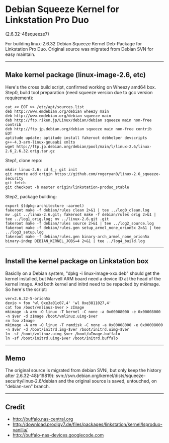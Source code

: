 Debian Squeeze Kernel for Linkstation Pro Duo
=============================================
(2.6.32-48squeeze7) 

For building linux-2.6.32 Debian Squeeze Kernel Deb-Package for Linkstation Pro Duo.
Original source was migrated from Debian SVN for easy maintain.

----
Make kernel package (linux-image-2.6, etc)
----

Here's the cross build script, confirmed working on Wheezy amd64 box.
Step0, build tool preparation (need squeeze version due to gcc version requirement):

	cat << EOT >> /etc/apt/sources.list
	deb http://www.emdebian.org/debian wheezy main
	deb http://www.emdebian.org/debian squeeze main
	deb http://ftp.riken.jp/Linux/debian/debian squeeze main non-free contrib
	deb http://ftp.jp.debian.org/debian squeeze main non-free contrib
	EOT
	aptitude update; aptitude install fakeroot debhelper devscripts g++-4.3-arm-linux-gnueabi xmlto
	wget http://ftp.jp.debian.org/debian/pool/main/l/linux-2.6/linux-2.6_2.6.32.orig.tar.gz

Step1, clone repo:

	mkdir linux-2.6; cd $_; git init
	git remote add origin https://github.com/rogeryan0/linux-2.6_squeeze-security
	git fetch
	git checkout -b master origin/linkstation-produo_stable

Step2, package building:

	export $(dpkg-architecture -aarmel)
	fakeroot make -f debian/rules clean 2>&1 | tee ../log0_clean.log
	mv .git ../linux-2.6.git; fakeroot make -f debian/rules orig 2>&1 | tee ../log1_orig.log; mv ../linux-2.6.git .git
	fakeroot make -f debian/rules source 2>&1 | tee ../log2_source.log
	fakeroot make -f debian/rules.gen setup_armel_none_orion5x 2>&1 | tee ../log3_setup.log
	fakeroot make -f debian/rules.gen binary-arch_armel_none_orion5x binary-indep DEBIAN_KERNEL_JOBS=4 2>&1 | tee ../log4_build.log


----
Install the kernel package on Linkstation box
----

Basiclly on a Debian system, "dpkg -i linux-image-xxx.deb" should get the kernel installed, but Marvell ARM board need a device ID at the head of the kernel image. And both kernel and initrd need to be repacked by mkimage. So here's the script:

	ver=2.6.32-5-orion5x
	devio > foo 'wl 0xe3a01c07,4' 'wl 0xe3811027,4'
	cat foo /boot/vmlinuz-$ver > zImage
	mkimage -A arm -O linux -T kernel -C none -a 0x00008000 -e 0x00008000 -n $ver -d zImage /boot/vmlinuz.uimg-$ver
	rm foo zImage
	mkimage -A arm -O linux -T ramdisk -C none -a 0x00008000 -e 0x00008000 -n $ver -d /boot/initrd.img-$ver /boot/initrd.uimg-$ver
	ln -sf /boot/vmlinuz.uimg-$ver /boot/uImage.buffalo
	ln -sf /boot/initrd.uimg-$ver /boot/initrd.buffalo


----
Memo
----

The original source is migrated from debian SVNi, but only keep the history after 2.6.32-48(r19819):
	svn://svn.debian.org/kernel/dists/squeeze-security/linux-2.6/debian
and the original source is saved, untouched, on "debian-svn" branch.


----
Credit
----

- http://buffalo.nas-central.org
- http://download.prodigy7.de/files/packages/linkstation/kernel/lsproduo-vanilla/
- http://buffalo-nas-devices.googlecode.com
